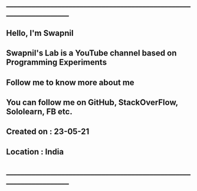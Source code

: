 ## ___________________________________________________________________ #
## Hello, I'm Swapnil                                                  #
## Swapnil's Lab is a YouTube channel based on Programming Experiments #
## Follow me to know more about me                                     #
## You can follow me on GitHub, StackOverFlow, Sololearn, FB etc.      #
## Created on : 23-05-21                                               #
## Location : India                                                    #
## ___________________________________________________________________ #
